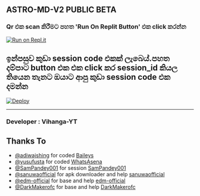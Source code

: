 ## ASTRO-MD-V2 PUBLIC BETA

    
  ### Qr එක scan කිරීමට පහත 'Run On Replit Button' එක click කරන්න
[![Run on Repl.it](https://repl.it/badge/github/quiec/whatsasena)](https://secktorbot.herokuapp.com/qr)

## ඉන්පසුව කුඩා session code එකක් ලැබෙය්.පහත දම්පාට button එක එක click කර session_id කියල තියෙන තැනට ඔයාට ආපු කුඩා session code එක දමන්න
[![Deploy](https://www.herokucdn.com/deploy/button.svg)](https://dashboard.heroku.com/new?template=https://github.com/vihangayt0/Astro-md-)

---------------------------------   

 ###  Developer : Vihanga-YT

## Thanks To
- [@adiwajshing](https://github.com/adiwajshing/) for coded [Baileys](https://github.com/adiwajshing/Baileys) 
- [@yusufusta](https://github.com/yusufusta/) for coded [WhatsAsena](https://github.com/yusufusta/WhatsAsena) 
- [@SamPandey001](https://github.com/SamPandey001) for session [SamPandey001](https://github.com/SamPandey001) 
- [@sanuwaofficial](https://github.com/sanuwaofficial) for apk downloader and help [sanuwaofficial](https://github.com/sanuwaofficial) 
- [@edm-official](https://github.com/edm-official) for base and help [edm-official](https://github.com/edm-official) 
- [@DarkMakerofc](https://github.com/DarkMakerofc) for base and help [DarkMakerofc](https://github.com/DarkMakerofc) 
